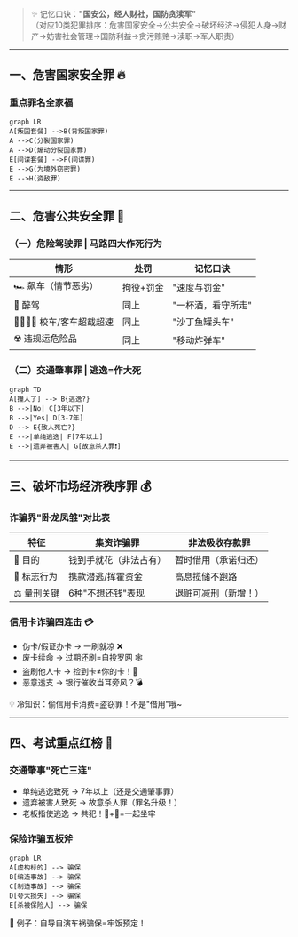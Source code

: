 

> ✨ 记忆口诀：**"国安公，经人财社，国防贪渎军"**  
> （对应10类犯罪排序：危害国家安全→公共安全→破坏经济→侵犯人身→财产→妨害社会管理→国防利益→贪污贿赂→渎职→军人职责）

---

## 一、危害国家安全罪 🔥

### 重点罪名全家福

```mermaid
graph LR
A[叛国套餐] -->B(背叛国家罪)
A -->C(分裂国家罪)
A -->D(煽动分裂国家罪)
E[间谍套餐] -->F(间谍罪)
E -->G(为境外窃密罪)
E -->H(资敌罪)
```

---

## 二、危害公共安全罪 🚨

### （一）危险驾驶罪 | 马路四大作死行为

| 情形 | 处罚 | 记忆口诀 |
|------|------|----------|
| 🏎️ 飙车（情节恶劣） | 拘役+罚金 | "速度与罚金" |
| 🍺 醉驾 | 同上 | "一杯酒，看守所走" |
| 👨👩👧👦 校车/客车超载超速 | 同上 | "沙丁鱼罐头车" |
| ☢️ 违规运危险品 | 同上 | "移动炸弹车" |

### （二）交通肇事罪 | 逃逸=作大死

```mermaid
graph TD
A[撞人了] --> B{逃逸?}
B -->|No| C[3年以下]
B -->|Yes| D[3-7年]
D --> E{致人死亡?}
E -->|单纯逃逸| F[7年以上]
E -->|遗弃被害人| G[故意杀人罪❗]
```

---

## 三、破坏市场经济秩序罪 💰

### 诈骗界"卧龙凤雏"对比表

| 特征 | 集资诈骗罪 | 非法吸收存款罪 |
|------|------------|----------------|
| 🤔 目的 | 钱到手就花（非法占有） | 暂时借用（承诺归还） |
| 🚩 标志行为 | 携款潜逃/挥霍资金 | 高息揽储不跑路 |
| ⚖️ 量刑关键 | 6种"不想还钱"表现 | 退赃可减刑（新增！） |

### 信用卡诈骗四连击 💳

- 伪卡/假证办卡 → 一刷就凉 ❌
- 废卡续命 → 过期还刷=自投罗网 🕸️
- 盗刷他人卡 → 捡到卡≠你的卡！👻
- 恶意透支 → 银行催收当耳旁风？💣

💡 冷知识：偷信用卡消费=盗窃罪！不是"借用"哦~

---

## 四、考试重点红榜 🚩

### 交通肇事"死亡三连"

- 单纯逃逸致死 → 7年以上（还是交通肇事罪）
- 遗弃被害人致死 → 故意杀人罪（罪名升级！）
- 老板指使逃逸 → 共犯！👔+👮=一起坐牢

### 保险诈骗五板斧

```mermaid
graph LR
A[虚构标的] --> 骗保
B[编造事故] --> 骗保
C[制造事故] --> 骗保
D[夸大损失] --> 骗保
E[杀被保险人] --> 骗保
```

🌰 例子：自导自演车祸骗保=牢饭预定！

